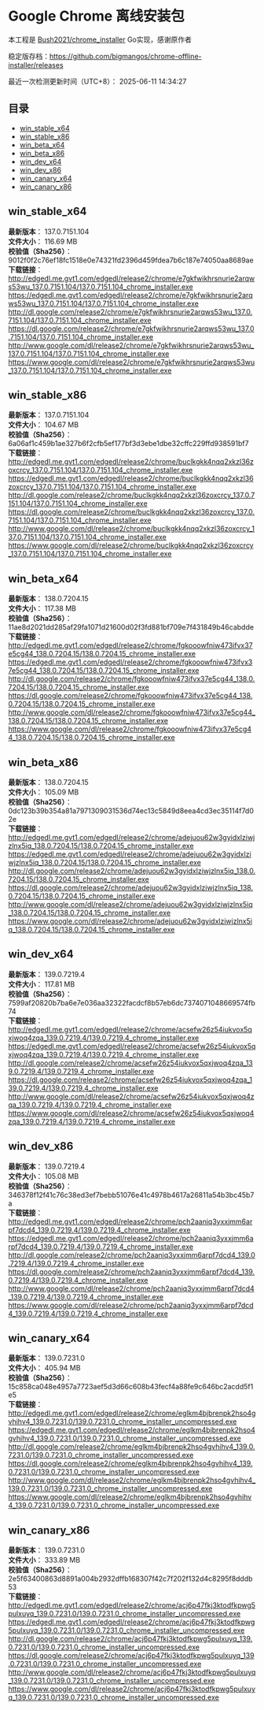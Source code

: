 # Google Chrome 离线安装包
本工程是 [Bush2021/chrome_installer](https://github.com/Bush2021/chrome_installer) Go实现，感谢原作者

稳定版存档：<https://github.com/bigmangos/chrome-offline-installer/releases>

最近一次检测更新时间（UTC+8）：
2025-06-11 14:34:27

## 目录
* [win_stable_x64](https://github.com/bigmangos/chrome-offline-installer?tab=readme-ov-file#win_stable_x64)
* [win_stable_x86](https://github.com/bigmangos/chrome-offline-installer?tab=readme-ov-file#win_stable_x86)
* [win_beta_x64](https://github.com/bigmangos/chrome-offline-installer?tab=readme-ov-file#win_beta_x64)
* [win_beta_x86](https://github.com/bigmangos/chrome-offline-installer?tab=readme-ov-file#win_beta_x86)
* [win_dev_x64](https://github.com/bigmangos/chrome-offline-installer?tab=readme-ov-file#win_dev_x64)
* [win_dev_x86](https://github.com/bigmangos/chrome-offline-installer?tab=readme-ov-file#win_dev_x86)
* [win_canary_x64](https://github.com/bigmangos/chrome-offline-installer?tab=readme-ov-file#win_canary_x64)
* [win_canary_x86](https://github.com/bigmangos/chrome-offline-installer?tab=readme-ov-file#win_canary_x86)

## win_stable_x64
**最新版本**： 137.0.7151.104  
**文件大小**： 116.69 MB  
**校验值（Sha256）**： 9012f0f2c76ef18fc1518e0e74321fd2396d459fdea7b6c187e74050aa8689ae  
**下载链接**：
http://edgedl.me.gvt1.com/edgedl/release2/chrome/e7gkfwikhrsnurie2arqws53wu_137.0.7151.104/137.0.7151.104_chrome_installer.exe
https://edgedl.me.gvt1.com/edgedl/release2/chrome/e7gkfwikhrsnurie2arqws53wu_137.0.7151.104/137.0.7151.104_chrome_installer.exe
http://dl.google.com/release2/chrome/e7gkfwikhrsnurie2arqws53wu_137.0.7151.104/137.0.7151.104_chrome_installer.exe
https://dl.google.com/release2/chrome/e7gkfwikhrsnurie2arqws53wu_137.0.7151.104/137.0.7151.104_chrome_installer.exe
http://www.google.com/dl/release2/chrome/e7gkfwikhrsnurie2arqws53wu_137.0.7151.104/137.0.7151.104_chrome_installer.exe
https://www.google.com/dl/release2/chrome/e7gkfwikhrsnurie2arqws53wu_137.0.7151.104/137.0.7151.104_chrome_installer.exe
## win_stable_x86
**最新版本**： 137.0.7151.104  
**文件大小**： 104.67 MB  
**校验值（Sha256）**： 6a06af1c459b1ae327b6f2cfb5ef177bf3d3ebe1dbe32cffc229ffd938591bf7  
**下载链接**：
http://edgedl.me.gvt1.com/edgedl/release2/chrome/buclkgkk4nqq2xkzl36zoxcrcy_137.0.7151.104/137.0.7151.104_chrome_installer.exe
https://edgedl.me.gvt1.com/edgedl/release2/chrome/buclkgkk4nqq2xkzl36zoxcrcy_137.0.7151.104/137.0.7151.104_chrome_installer.exe
http://dl.google.com/release2/chrome/buclkgkk4nqq2xkzl36zoxcrcy_137.0.7151.104/137.0.7151.104_chrome_installer.exe
https://dl.google.com/release2/chrome/buclkgkk4nqq2xkzl36zoxcrcy_137.0.7151.104/137.0.7151.104_chrome_installer.exe
http://www.google.com/dl/release2/chrome/buclkgkk4nqq2xkzl36zoxcrcy_137.0.7151.104/137.0.7151.104_chrome_installer.exe
https://www.google.com/dl/release2/chrome/buclkgkk4nqq2xkzl36zoxcrcy_137.0.7151.104/137.0.7151.104_chrome_installer.exe
## win_beta_x64
**最新版本**： 138.0.7204.15  
**文件大小**： 117.38 MB  
**校验值（Sha256）**： 11ae8d2021dd285af29fa1071d21600d02f3fd881bf709e7f431849b46cabdde  
**下载链接**：
http://edgedl.me.gvt1.com/edgedl/release2/chrome/fgkooowfniw473ifvx37e5cg44_138.0.7204.15/138.0.7204.15_chrome_installer.exe
https://edgedl.me.gvt1.com/edgedl/release2/chrome/fgkooowfniw473ifvx37e5cg44_138.0.7204.15/138.0.7204.15_chrome_installer.exe
http://dl.google.com/release2/chrome/fgkooowfniw473ifvx37e5cg44_138.0.7204.15/138.0.7204.15_chrome_installer.exe
https://dl.google.com/release2/chrome/fgkooowfniw473ifvx37e5cg44_138.0.7204.15/138.0.7204.15_chrome_installer.exe
http://www.google.com/dl/release2/chrome/fgkooowfniw473ifvx37e5cg44_138.0.7204.15/138.0.7204.15_chrome_installer.exe
https://www.google.com/dl/release2/chrome/fgkooowfniw473ifvx37e5cg44_138.0.7204.15/138.0.7204.15_chrome_installer.exe
## win_beta_x86
**最新版本**： 138.0.7204.15  
**文件大小**： 105.09 MB  
**校验值（Sha256）**： 0dc123b39b354a81a7971309031536d74ec13c5849d8eea4cd3ec35114f7d02e  
**下载链接**：
http://edgedl.me.gvt1.com/edgedl/release2/chrome/adejuou62w3gyidxlziwjzlnx5iq_138.0.7204.15/138.0.7204.15_chrome_installer.exe
https://edgedl.me.gvt1.com/edgedl/release2/chrome/adejuou62w3gyidxlziwjzlnx5iq_138.0.7204.15/138.0.7204.15_chrome_installer.exe
http://dl.google.com/release2/chrome/adejuou62w3gyidxlziwjzlnx5iq_138.0.7204.15/138.0.7204.15_chrome_installer.exe
https://dl.google.com/release2/chrome/adejuou62w3gyidxlziwjzlnx5iq_138.0.7204.15/138.0.7204.15_chrome_installer.exe
http://www.google.com/dl/release2/chrome/adejuou62w3gyidxlziwjzlnx5iq_138.0.7204.15/138.0.7204.15_chrome_installer.exe
https://www.google.com/dl/release2/chrome/adejuou62w3gyidxlziwjzlnx5iq_138.0.7204.15/138.0.7204.15_chrome_installer.exe
## win_dev_x64
**最新版本**： 139.0.7219.4  
**文件大小**： 117.81 MB  
**校验值（Sha256）**： 7599af20820b7ba6e7e036aa32322facdcf8b57eb6dc7374071048669574fb74  
**下载链接**：
http://edgedl.me.gvt1.com/edgedl/release2/chrome/acsefw26z54iukvox5qxjwoq4zqa_139.0.7219.4/139.0.7219.4_chrome_installer.exe
https://edgedl.me.gvt1.com/edgedl/release2/chrome/acsefw26z54iukvox5qxjwoq4zqa_139.0.7219.4/139.0.7219.4_chrome_installer.exe
http://dl.google.com/release2/chrome/acsefw26z54iukvox5qxjwoq4zqa_139.0.7219.4/139.0.7219.4_chrome_installer.exe
https://dl.google.com/release2/chrome/acsefw26z54iukvox5qxjwoq4zqa_139.0.7219.4/139.0.7219.4_chrome_installer.exe
http://www.google.com/dl/release2/chrome/acsefw26z54iukvox5qxjwoq4zqa_139.0.7219.4/139.0.7219.4_chrome_installer.exe
https://www.google.com/dl/release2/chrome/acsefw26z54iukvox5qxjwoq4zqa_139.0.7219.4/139.0.7219.4_chrome_installer.exe
## win_dev_x86
**最新版本**： 139.0.7219.4  
**文件大小**： 105.08 MB  
**校验值（Sha256）**： 346378f12f41c76c38ed3ef7bebb51076e41c4978b4617a26811a54b3bc45b7a  
**下载链接**：
http://edgedl.me.gvt1.com/edgedl/release2/chrome/pch2aaniq3yxxjmm6arpf7dcd4_139.0.7219.4/139.0.7219.4_chrome_installer.exe
https://edgedl.me.gvt1.com/edgedl/release2/chrome/pch2aaniq3yxxjmm6arpf7dcd4_139.0.7219.4/139.0.7219.4_chrome_installer.exe
http://dl.google.com/release2/chrome/pch2aaniq3yxxjmm6arpf7dcd4_139.0.7219.4/139.0.7219.4_chrome_installer.exe
https://dl.google.com/release2/chrome/pch2aaniq3yxxjmm6arpf7dcd4_139.0.7219.4/139.0.7219.4_chrome_installer.exe
http://www.google.com/dl/release2/chrome/pch2aaniq3yxxjmm6arpf7dcd4_139.0.7219.4/139.0.7219.4_chrome_installer.exe
https://www.google.com/dl/release2/chrome/pch2aaniq3yxxjmm6arpf7dcd4_139.0.7219.4/139.0.7219.4_chrome_installer.exe
## win_canary_x64
**最新版本**： 139.0.7231.0  
**文件大小**： 405.94 MB  
**校验值（Sha256）**： 15c858ca048e4957a7723aef5d3d66c608b43fecf4a88fe9c646bc2acdd5f1e5  
**下载链接**：
http://edgedl.me.gvt1.com/edgedl/release2/chrome/eglkm4bjbrenpk2hso4gvhihv4_139.0.7231.0/139.0.7231.0_chrome_installer_uncompressed.exe
https://edgedl.me.gvt1.com/edgedl/release2/chrome/eglkm4bjbrenpk2hso4gvhihv4_139.0.7231.0/139.0.7231.0_chrome_installer_uncompressed.exe
http://dl.google.com/release2/chrome/eglkm4bjbrenpk2hso4gvhihv4_139.0.7231.0/139.0.7231.0_chrome_installer_uncompressed.exe
https://dl.google.com/release2/chrome/eglkm4bjbrenpk2hso4gvhihv4_139.0.7231.0/139.0.7231.0_chrome_installer_uncompressed.exe
http://www.google.com/dl/release2/chrome/eglkm4bjbrenpk2hso4gvhihv4_139.0.7231.0/139.0.7231.0_chrome_installer_uncompressed.exe
https://www.google.com/dl/release2/chrome/eglkm4bjbrenpk2hso4gvhihv4_139.0.7231.0/139.0.7231.0_chrome_installer_uncompressed.exe
## win_canary_x86
**最新版本**： 139.0.7231.0  
**文件大小**： 333.89 MB  
**校验值（Sha256）**： 2e5f63400863d8891a004b2932dffb168307f42c7f202f132d4c8295f8dddb53  
**下载链接**：
http://edgedl.me.gvt1.com/edgedl/release2/chrome/acj6p47fkj3ktodfkpwg5pulxuyq_139.0.7231.0/139.0.7231.0_chrome_installer_uncompressed.exe
https://edgedl.me.gvt1.com/edgedl/release2/chrome/acj6p47fkj3ktodfkpwg5pulxuyq_139.0.7231.0/139.0.7231.0_chrome_installer_uncompressed.exe
http://dl.google.com/release2/chrome/acj6p47fkj3ktodfkpwg5pulxuyq_139.0.7231.0/139.0.7231.0_chrome_installer_uncompressed.exe
https://dl.google.com/release2/chrome/acj6p47fkj3ktodfkpwg5pulxuyq_139.0.7231.0/139.0.7231.0_chrome_installer_uncompressed.exe
http://www.google.com/dl/release2/chrome/acj6p47fkj3ktodfkpwg5pulxuyq_139.0.7231.0/139.0.7231.0_chrome_installer_uncompressed.exe
https://www.google.com/dl/release2/chrome/acj6p47fkj3ktodfkpwg5pulxuyq_139.0.7231.0/139.0.7231.0_chrome_installer_uncompressed.exe
